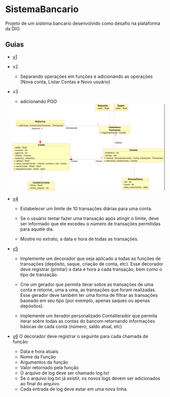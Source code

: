 # SistemaBancario
Projeto de um sistema bancario desenvolvido como desafio na plataforma da DIO.

## Guias
- [v1](https://academiapme-my.sharepoint.com/:p:/g/personal/kawan_dio_me/Ef-dMEJYq9BPotZQso7LUCwBJd7gDqCC2SYlUYx0ayrGNQ?e=G79e2L)

- v2 
    - Separando operações em funções e adicionando as operações (Nova conta, Listar Contas e Novo usuário)

- v3 
    - adicionando POO
    <img src="v3.png">

- [v4](https://academiapme-my.sharepoint.com/:p:/g/personal/patrick_lima_dio_me/ETxzBs9snfBKjaxbcyrn5yYBscoCYCKRp3an8FQEhX7QFg?e=TGGbVC)
    - Estabelecer um limite de 10 transações diárias para uma conta.

    - Se o usuário tentar fazer uma transação após atingir o limite, deve ser informado que ele excedeu o número de transações permitidas para aquele dia.
    
    - Mostre no extrato, a data e hora de todas as transações.

- [v5](https://academiapme-my.sharepoint.com/:p:/g/personal/patrick_lima_dio_me/EU6nxpqd4r1Mk2d9I1K3WXYBEqrlLMB-KUIX5Mh7km30zw?e=d46fvr)
    - Implemente um decorador que seja aplicado a todas as funções de transações (depósito, saque, criação de conta, etc). Esse decorador deve registrar (printar) a data e hora a cada transação, bem como o tipo de transação.

    - Crie um gerador que permita iterar sobre as transações de uma conta e retorne, uma a uma, as transações que foram realizadas. Esse gerador deve também ter uma forma de filtrar as transações baseado em seu tipo (por exemplo, apenas saques ou apenas depósitos).

    - Implemente um iterador personalizado Contalterador que permita iterar sobre todas as contas do bancom retornando informações básicas de cada conta (número, saldo atual, etc)

- [v6](https://academiapme-my.sharepoint.com/:p:/g/personal/patrick_lima_dio_me/ETvzzfEKna5Op1cKS1JENwABQSV-NxJ_YlR-AdUOcAUw4A?rtime=r3eUbupb3Eg)
     O decorador deve registrar o seguinte para cada chamada de função:
    - Data e hora atuais
    - Nome da Função
    - Argumentos da função
    - Valor retornado pela função
    - O arquivo de log deve ser chamado log.txt
    - Se o arquivo log.txt já existir, os novos logs devem ser adicionados ao final do arquivo.
    - Cada entrada de log deve estar em uma nova linha.